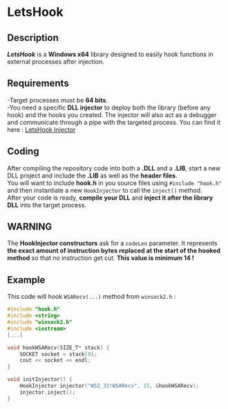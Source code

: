 # LetsHook
## Description
***LetsHook*** is a **Windows x64** library designed to easily hook functions in external processes after injection.
## Requirements
-Target processes must be **64 bits**.  
-You need a specific **DLL injector** to deploy both the library (before any hook) and the hooks you created. The injector will also act as a debugger and communicate through a pipe with the targeted process. You can find it here : [LetsHook Injector](https://github.com/h311d1n3r/LetsHook-Injector)  
## Coding
After compiling the repository code into both a **.DLL** and a **.LIB**, start a new DLL project and include the **.LIB** as well as the **header files**.  
You will want to include **hook.h** in you source files using `#include "hook.h"` and then instantiate a new `HookInjector` to call the `inject()` method.  
After your code is ready, **compile your DLL** and **inject it after the library DLL** into the target process.
## WARNING
The **HookInjector constructors** ask for a `codeLen` parameter. It represents **the exact amount of instruction bytes replaced at the start of the hooked method** so that no instruction get cut. **This value is minimum 14 !**
## Example
This code will hook `WSARecv(...)` method from `winsock2.h` :

```C++
#include "hook.h"
#include <string>
#include "winsock2.h"
#include <iostream>
[...]

void hookWSARecv(SIZE_T* stack) {
    SOCKET socket = stack[0];
    cout << socket << endl;
}

void initInjector() {
    HookInjector injector("WS2_32!WSARecv", 15, &hookWSARecv);
    injector.inject();
}
```
